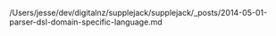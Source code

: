 /Users/jesse/dev/digitalnz/supplejack/supplejack/_posts/2014-05-01-parser-dsl-domain-specific-language.md